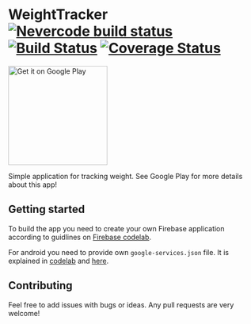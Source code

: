 # WeightTracker [![Nevercode build status](https://app.nevercode.io/api/projects/c3ffa8f5-0afe-45b1-afeb-67478b294cba/workflows/1e254e1b-5b96-4e00-ab37-c4347e44dd1d/status_badge.svg?branch=master)](https://app.nevercode.io/#/project/c3ffa8f5-0afe-45b1-afeb-67478b294cba/workflow/1e254e1b-5b96-4e00-ab37-c4347e44dd1d/latestBuild?branch=master) [![Build Status](https://travis-ci.org/MSzalek-Mobile/weight_tracker.svg?branch=master)](https://travis-ci.org/MSzalek-Mobile/weight_tracker) [![Coverage Status](https://coveralls.io/repos/github/MSzalek-Mobile/weight_tracker/badge.svg?branch=master)](https://coveralls.io/github/MSzalek-Mobile/weight_tracker?branch=master)

<a href='https://play.google.com/store/apps/details?id=com.mszalek.weight_tracker&pcampaignid=MKT-Other-global-all-co-prtnr-py-PartBadge-Mar2515-1'><img alt='Get it on Google Play' src='https://play.google.com/intl/en_us/badges/images/generic/en_badge_web_generic.png' width="200px"/></a>

Simple application for tracking weight. See Google Play for more details about this app!

## Getting started

To build the app you need to create your own Firebase application according to guidlines on [Firebase codelab](https://codelabs.developers.google.com/codelabs/flutter-firebase/#4).

For android you need to provide own `google-services.json` file. It is explained in [codelab](https://codelabs.developers.google.com/codelabs/flutter-firebase/#4) and [here](https://firebase.google.com/docs/android/setup?authuser=0).

## Contributing

Feel free to add issues with bugs or ideas. Any pull requests are very welcome!
